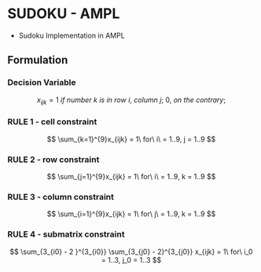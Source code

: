 # SUDOKU - AMPL 
- Sudoku Implementation in AMPL

## Formulation
### Decision Variable
$$ x_{ijk} = 1\ if\ number\ k\ is\ in\ row\ i,\ column\ j;\ 0,\ on\ the\ contrary; $$ 

### RULE 1 - cell constraint 
$$ \sum_{k=1}^{9}x_{ijk} = 1\  for\ i\ = 1..9, j = 1..9 $$

### RULE 2 - row constraint
$$ \sum_{j=1}^{9}x_{ijk} = 1\  for\ i\ = 1..9, k = 1..9 $$

### RULE 3 - column constraint
$$ \sum_{i=1}^{9}x_{ijk} = 1\  for\ j\ = 1..9, k = 1..9 $$

### RULE 4 - submatrix constraint
$$ \sum_{3_{i0} - 2 }^{3_{i0}} \sum_{3_{j0} - 2}^{3_{j0}} x_{ijk} = 1\  for\ i_0 = 1..3, j_0 = 1..3 $$
